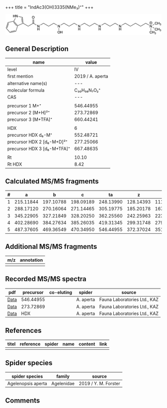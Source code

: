 +++
title = "IndAc3(OH)3335(NMe₃)⁺"
+++

 ![](/img/IndAc3(OH)3335(NMe3).png)

## General Description

| name                        | value            |
|-----------------------------|------------------|
| level                       | IV               |
| first mention               | 2019 / A. aperta |
| alternative name(s)         | ---              |
| molecular formula           | C₃₀H₅₆N₇O₂⁺      |
| CAS                         | ---              |
|                             |                  |
| precursor 1 M+⁺             | 546.44955        |
| precursor 2 [M+H]²⁺         | 273.72869        |
| precursor 3 [M+TFA]⁺        | 660.44241        |
|                             |                  |
| HDX                         | 6                |
| precursor HDX   d₆-M⁺       | 552.48721        |
| precursor HDX 2 [d₆-M+D]²⁺  | 277.25066        |
| precursor HDX 3 [d₆-M+TFA]⁺ | 667.48635        |
|                             |                  |
| Rt                          | 10.10            |
| Rt HDX                      | 8.42             |

## Calculated MS/MS fragments

| # | a         | b         | c         | ta        | z         | y         | tz        |
|---|-----------|-----------|-----------|-----------|-----------|-----------|-----------|
| 1 | 215.11844 | 197.10788 | 198.09189 | 248.13990 | 128.14393 | 111.11738 | 146.17830 |
| 2 | 288.17120 | 270.16064 | 271.14465 | 305.19775 | 185.20178 | 167.16740 | 203.23615 |
| 3 | 345.22905 | 327.21849 | 328.20250 | 362.25560 | 242.25963 | 223.21743 | 260.29400 |
| 4 | 402.28690 | 384.27634 | 385.26035 | 419.31345 | 299.31748 | 279.26745 | 333.34676 |
| 5 | 487.37605 | 469.36549 | 470.34950 | 546.44955 | 372.37024 | 351.31239 | 390.40461 |

## Additional MS/MS fragments

| m/z       | annotation |
|-----------|------------|
|           |            |

## Recorded MS/MS spectra

| pdf                                                       | precursor | co-eluting | spider    | source                       |
|-----------------------------------------------------------|-----------|------------|-----------|------------------------------|
| [Data](/pdf/A-aperta/546_IndAc3(OH)3335(NMe3)_Aa.pdf)     | 546.44955 |            | A. aperta | Fauna Laboratories Ltd., KAZ |
| [Data](/pdf/A-aperta/546_IndAc3(OH)3335(NMe3)_Aa_2.pdf)   | 273.72869 |            | A. aperta | Fauna Laboratories Ltd., KAZ |
| [Data](/pdf/A-aperta/546_IndAc3(OH)3335(NMe3)_Aa_HDX.pdf) | HDX       |            | A. aperta | Fauna Laboratories Ltd., KAZ |

## References

| titel     | reference   | spider    | name   | content  | link |
|-----------|-------------|-----------|--------|----------|-----|
|           |             |           |        |          |     |

## Spider species

| spider species     | family     | source               |
|--------------------|------------|----------------------|
| Agelenopsis aperta | Agelenidae | 2019 / Y. M. Forster |

## Comments